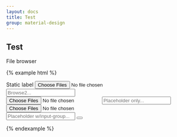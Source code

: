 ```yaml
---
layout: docs
title: Test
group: material-design
---
```


## Test
 
File browser 

{% example html %}
<div class="form-group">
  <label class="control-label" for="inputFile2">Static label</label>
  <input type="file" id="inputFile2" multiple>
  <input type="text" readonly class="form-control" placeholder="Browse2...">
</div>

<div class="form-group">
  <!--<label class="control-label" for="inputFile3">File</label>-->
  <input type="file" id="inputFile3" multiple>
  <input type="text" readonly class="form-control" placeholder="Placeholder only...">
</div>

<div class="form-group">
  <input type="file" id="inputFile4" multiple>

  <div class="input-group">
    <input type="text" readonly class="form-control" placeholder="Placeholder w/input-group...">
    <span class="input-group-btn input-group-sm">
      <button type="button" class="btn btn-fab btn-fab-mini">
        <i class="mdi-editor-attach-file"></i>
      </button>
    </span>
  </div>
</div>  

{% endexample %}
